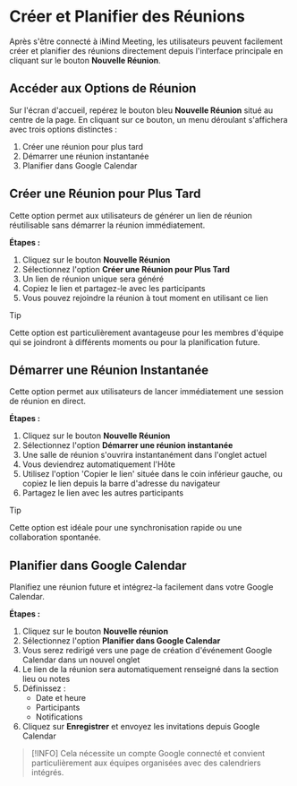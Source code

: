 # Créer et Planifier des Réunions

Après s\'être connecté à iMind Meeting, les utilisateurs peuvent facilement créer et planifier des réunions directement depuis l\'interface principale en cliquant sur le bouton **Nouvelle Réunion**.

## Accéder aux Options de Réunion

Sur l\'écran d\'accueil, repérez le bouton bleu **Nouvelle Réunion** situé au centre de la page. En cliquant sur ce bouton, un menu déroulant s\'affichera avec trois options distinctes :

1. Créer une réunion pour plus tard
2. Démarrer une réunion instantanée
3. Planifier dans Google Calendar

## Créer une Réunion pour Plus Tard

Cette option permet aux utilisateurs de générer un lien de réunion réutilisable sans démarrer la réunion immédiatement.

**Étapes :**

1. Cliquez sur le bouton **Nouvelle Réunion**
2. Sélectionnez l'option **Créer une Réunion pour Plus Tard**
3. Un lien de réunion unique sera généré
4. Copiez le lien et partagez-le avec les participants
5. Vous pouvez rejoindre la réunion à tout moment en utilisant ce lien

> [!TIP]
> Cette option est particulièrement avantageuse pour les membres d'équipe qui se joindront à différents moments ou pour la planification future.

## Démarrer une Réunion Instantanée

Cette option permet aux utilisateurs de lancer immédiatement une session de réunion en direct.

**Étapes :**

1. Cliquez sur le bouton **Nouvelle Réunion**
2. Sélectionnez l\'option **Démarrer une réunion instantanée**
3. Une salle de réunion s\'ouvrira instantanément dans l\'onglet actuel
4. Vous deviendrez automatiquement l\'Hôte
5. Utilisez l\'option \'Copier le lien\' située dans le coin inférieur gauche, ou copiez le lien depuis la barre d\'adresse du navigateur
6. Partagez le lien avec les autres participants

> [!TIP]
> Cette option est idéale pour une synchronisation rapide ou une collaboration spontanée.

## Planifier dans Google Calendar

Planifiez une réunion future et intégrez-la facilement dans votre Google Calendar.

**Étapes :**

1. Cliquez sur le bouton **Nouvelle réunion**
2. Sélectionnez l'option **Planifier dans Google Calendar**
3. Vous serez redirigé vers une page de création d'événement Google Calendar dans un nouvel onglet
4. Le lien de la réunion sera automatiquement renseigné dans la section lieu ou notes
5. Définissez :
   - Date et heure
   - Participants
   - Notifications
6. Cliquez sur **Enregistrer** et envoyez les invitations depuis Google Calendar

> [!INFO]
> Cela nécessite un compte Google connecté et convient particulièrement aux équipes organisées avec des calendriers intégrés.
